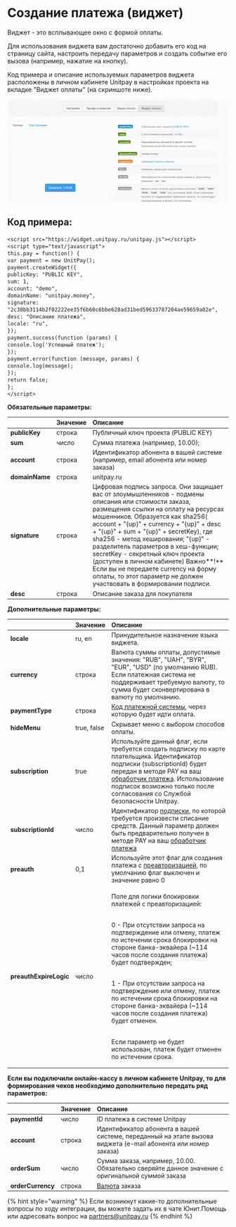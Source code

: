 # Создание платежа \(виджет\)

Виджет - это всплывающее окно с формой оплаты.

Для использования виджета вам достаточно добавить его код на страницу сайта, настроить передачу параметров и создать событие его вызова \(например, нажатие на кнопку\).

Код примера и описание используемых параметров виджета расположены в личном кабинете Unitpay в настройках проекта на вкладке "Виджет оплаты" \(на скриншоте ниже\).

![&#x420;&#x430;&#x441;&#x43F;&#x43E;&#x43B;&#x43E;&#x436;&#x435;&#x43D;&#x438;&#x435; &#x43A;&#x43E;&#x434;&#x430; &#x432;&#x438;&#x434;&#x436;&#x435;&#x442;&#x430; &#x432; &#x43D;&#x430;&#x441;&#x442;&#x440;&#x43E;&#x439;&#x43A;&#x430;&#x445; &#x43F;&#x440;&#x43E;&#x435;&#x43A;&#x442;&#x430;](../.gitbook/assets/image%20%2847%29.png)

## Код примера:

```text
<script src="https://widget.unitpay.ru/unitpay.js"></script>
<script type="text/javascript">
this.pay = function() {
var payment = new UnitPay();
payment.createWidget({
publicKey: "PUBLIC KEY",
sum: 1,
account: "demo",
domainName: "unitpay.money",
signature: "2c38bb3114b2f02222ee35f6b60c6bbe628ad31bed59633787204ae59659a02e",
desc: "Описание платежа",
locale: "ru",
});
payment.success(function (params) {
console.log('Успешный платеж');
});
payment.error(function (message, params) {
console.log(message);
});
return false;
};
</script>
```

**Обязательные параметры:**

|  | Значение | Описание |
| :--- | :--- | :--- |
| **publicKey** | строка | Публичный ключ проекта \(PUBLIC KEY\) |
| **sum** | число | Сумма платежа \(например, 10.00\); |
| **account** | строка | Идентификатор абонента в вашей системе \(например, email абонента или номер заказа\) |
| **domainName** | строка |  unitpay.ru |
| **signature** | строка | Цифровая подпись запроса. Они защищает вас от злоумышленников - подмены описания или стоимости заказа, размещения ссылки на оплату на ресурсах мошенников.   Образуется как sha256\( account + "{up}" + currency + "{up}" + desc + "{up}" + sum + "{up}" + secretKey\),    где sha256 - метод хеширования;    "{up}" - разделитель параметров в хеш-функции;    secretKey - секретный ключ проекта \(доступен в личном кабинете\)  Важно**!** Если вы не передаете  currency на форму оплаты, то этот параметр не должен участвовать в формировании подписи. |
| **desc** | строка | Описание заказа для покупателя |

**Дополнительные параметры:**

<table>
  <thead>
    <tr>
      <th style="text-align:left"></th>
      <th style="text-align:left">&#x417;&#x43D;&#x430;&#x447;&#x435;&#x43D;&#x438;&#x435;</th>
      <th style="text-align:left">&#x41E;&#x43F;&#x438;&#x441;&#x430;&#x43D;&#x438;&#x435;</th>
    </tr>
  </thead>
  <tbody>
    <tr>
      <td style="text-align:left"><b>locale</b>
      </td>
      <td style="text-align:left">ru, en</td>
      <td style="text-align:left">&#x41F;&#x440;&#x438;&#x43D;&#x443;&#x434;&#x438;&#x442;&#x435;&#x43B;&#x44C;&#x43D;&#x43E;&#x435;
        &#x43D;&#x430;&#x437;&#x43D;&#x430;&#x447;&#x435;&#x43D;&#x438;&#x435;
        &#x44F;&#x437;&#x44B;&#x43A;&#x430; &#x432;&#x438;&#x434;&#x436;&#x435;&#x442;&#x430;.</td>
    </tr>
    <tr>
      <td style="text-align:left"><b>currency</b>
      </td>
      <td style="text-align:left">&#x441;&#x442;&#x440;&#x43E;&#x43A;&#x430;</td>
      <td style="text-align:left">&#x412;&#x430;&#x43B;&#x44E;&#x442;&#x430; &#x441;&#x443;&#x43C;&#x43C;&#x44B;
        &#x43E;&#x43F;&#x43B;&#x430;&#x442;&#x44B;, &#x434;&#x43E;&#x43F;&#x443;&#x441;&#x442;&#x438;&#x43C;&#x44B;&#x435;
        &#x437;&#x43D;&#x430;&#x447;&#x435;&#x43D;&#x438;&#x44F;: &quot;RUB&quot;,
        &quot;UAH&quot;, &quot;BYR&quot;, &quot;EUR&quot;, &quot;USD&quot; (&#x43F;&#x43E;
        &#x443;&#x43C;&#x43E;&#x43B;&#x447;&#x430;&#x43D;&#x438;&#x44E; RUB). &#x415;&#x441;&#x43B;&#x438;
        &#x43F;&#x43B;&#x430;&#x442;&#x435;&#x436;&#x43D;&#x430;&#x44F; &#x441;&#x438;&#x441;&#x442;&#x435;&#x43C;&#x430;
        &#x43D;&#x435; &#x43F;&#x43E;&#x434;&#x434;&#x435;&#x440;&#x436;&#x438;&#x432;&#x430;&#x435;&#x442;
        &#x442;&#x440;&#x435;&#x431;&#x443;&#x435;&#x43C;&#x443;&#x44E; &#x432;&#x430;&#x43B;&#x44E;&#x442;&#x443;,
        &#x442;&#x43E; &#x441;&#x443;&#x43C;&#x43C;&#x430; &#x431;&#x443;&#x434;&#x435;&#x442;
        &#x441;&#x43A;&#x43E;&#x43D;&#x432;&#x435;&#x440;&#x442;&#x438;&#x440;&#x43E;&#x432;&#x430;&#x43D;&#x430;
        &#x432; &#x432;&#x430;&#x43B;&#x44E;&#x442;&#x443; &#x43F;&#x43E; &#x443;&#x43C;&#x43E;&#x43B;&#x447;&#x430;&#x43D;&#x438;&#x44E;.</td>
    </tr>
    <tr>
      <td style="text-align:left"><b>paymentType</b>
      </td>
      <td style="text-align:left">&#x441;&#x442;&#x440;&#x43E;&#x43A;&#x430;</td>
      <td style="text-align:left"><a href="https://help.unitpay.money/book-of-reference/payment-system-codes">&#x41A;&#x43E;&#x434; &#x43F;&#x43B;&#x430;&#x442;&#x435;&#x436;&#x43D;&#x43E;&#x439; &#x441;&#x438;&#x441;&#x442;&#x435;&#x43C;&#x44B;</a>,
        &#x447;&#x435;&#x440;&#x435;&#x437; &#x43A;&#x43E;&#x442;&#x43E;&#x440;&#x443;&#x44E;
        &#x431;&#x443;&#x434;&#x435;&#x442; &#x438;&#x434;&#x442;&#x438; &#x43E;&#x43F;&#x43B;&#x430;&#x442;&#x430;.</td>
    </tr>
    <tr>
      <td style="text-align:left"><b> hideMenu</b>
      </td>
      <td style="text-align:left">true, false</td>
      <td style="text-align:left">&#x421;&#x43A;&#x440;&#x44B;&#x432;&#x430;&#x435;&#x442; &#x43C;&#x435;&#x43D;&#x44E;
        &#x441; &#x432;&#x44B;&#x431;&#x43E;&#x440;&#x43E;&#x43C; &#x441;&#x43F;&#x43E;&#x441;&#x43E;&#x431;&#x43E;&#x432;
        &#x43E;&#x43F;&#x43B;&#x430;&#x442;&#x44B;.</td>
    </tr>
    <tr>
      <td style="text-align:left"><b>subscription</b>
      </td>
      <td style="text-align:left">true</td>
      <td style="text-align:left">&#x418;&#x441;&#x43F;&#x43E;&#x43B;&#x44C;&#x437;&#x443;&#x439;&#x442;&#x435;
        &#x434;&#x430;&#x43D;&#x43D;&#x44B;&#x439; &#x444;&#x43B;&#x430;&#x433;,
        &#x435;&#x441;&#x43B;&#x438; &#x442;&#x440;&#x435;&#x431;&#x443;&#x435;&#x442;&#x441;&#x44F;
        &#x441;&#x43E;&#x437;&#x434;&#x430;&#x442;&#x44C; &#x43F;&#x43E;&#x434;&#x43F;&#x438;&#x441;&#x43A;&#x443;
        &#x43F;&#x43E; &#x43A;&#x430;&#x440;&#x442;&#x435; &#x43F;&#x43B;&#x430;&#x442;&#x435;&#x43B;&#x44C;&#x449;&#x438;&#x43A;&#x430;.
        &#x418;&#x434;&#x435;&#x43D;&#x442;&#x438;&#x444;&#x438;&#x43A;&#x430;&#x442;&#x43E;&#x440;
        &#x43F;&#x43E;&#x434;&#x43F;&#x438;&#x441;&#x43A;&#x438; (subscriptionId)
        &#x431;&#x443;&#x434;&#x435;&#x442; &#x43F;&#x435;&#x440;&#x435;&#x434;&#x430;&#x43D;
        &#x432; &#x43C;&#x435;&#x442;&#x43E;&#x434;&#x435; PAY &#x43D;&#x430; &#x432;&#x430;&#x448;
        <a
        href="https://help.unitpay.ru/payments/payment-handler">&#x43E;&#x431;&#x440;&#x430;&#x431;&#x43E;&#x442;&#x447;&#x438;&#x43A;
          &#x43F;&#x43B;&#x430;&#x442;&#x435;&#x436;&#x430;</a>. &#x418;&#x441;&#x43F;&#x43E;&#x43B;&#x44C;&#x437;&#x43E;&#x432;&#x430;&#x43D;&#x438;&#x435;
          &#x43F;&#x43E;&#x434;&#x43F;&#x438;&#x441;&#x43E;&#x43A; &#x432;&#x43E;&#x437;&#x43C;&#x43E;&#x436;&#x43D;&#x43E;
          &#x442;&#x43E;&#x43B;&#x44C;&#x43A;&#x43E; &#x43F;&#x43E;&#x441;&#x43B;&#x435;
          &#x441;&#x43E;&#x433;&#x43B;&#x430;&#x441;&#x43E;&#x432;&#x430;&#x43D;&#x438;&#x44F;
          &#x441;&#x43E; &#x421;&#x43B;&#x443;&#x436;&#x431;&#x43E;&#x439; &#x431;&#x435;&#x437;&#x43E;&#x43F;&#x430;&#x441;&#x43D;&#x43E;&#x441;&#x442;&#x438;
          Unitpay.</td>
    </tr>
    <tr>
      <td style="text-align:left"><b>subscriptionId</b>
      </td>
      <td style="text-align:left">&#x447;&#x438;&#x441;&#x43B;&#x43E;</td>
      <td style="text-align:left">&#x418;&#x434;&#x435;&#x43D;&#x442;&#x438;&#x444;&#x438;&#x43A;&#x430;&#x442;&#x43E;&#x440;
        <a
        href="https://help.unitpay.ru/payments/recurring-payments/create-subscription">&#x43F;&#x43E;&#x434;&#x43F;&#x438;&#x441;&#x43A;&#x438;</a>, &#x43F;&#x43E;
          &#x43A;&#x43E;&#x442;&#x43E;&#x440;&#x43E;&#x439; &#x442;&#x440;&#x435;&#x431;&#x443;&#x435;&#x442;&#x441;&#x44F;
          &#x43F;&#x440;&#x43E;&#x438;&#x437;&#x432;&#x435;&#x441;&#x442;&#x438;
          &#x441;&#x43F;&#x438;&#x441;&#x430;&#x43D;&#x438;&#x435; &#x441;&#x440;&#x435;&#x434;&#x441;&#x442;&#x432;.
          &#x414;&#x430;&#x43D;&#x43D;&#x44B;&#x439; &#x43F;&#x430;&#x440;&#x430;&#x43C;&#x435;&#x442;&#x440;
          &#x434;&#x43E;&#x43B;&#x436;&#x435;&#x43D; &#x431;&#x44B;&#x442;&#x44C;
          &#x43F;&#x440;&#x435;&#x434;&#x432;&#x430;&#x440;&#x438;&#x442;&#x435;&#x43B;&#x44C;&#x43D;&#x43E;
          &#x43F;&#x43E;&#x43B;&#x443;&#x447;&#x435;&#x43D; &#x432; &#x43C;&#x435;&#x442;&#x43E;&#x434;&#x435;
          PAY &#x43D;&#x430; &#x432;&#x430;&#x448; <a href="https://help.unitpay.ru/payments/payment-handler">&#x43E;&#x431;&#x440;&#x430;&#x431;&#x43E;&#x442;&#x447;&#x438;&#x43A; &#x43F;&#x43B;&#x430;&#x442;&#x435;&#x436;&#x430;</a>
      </td>
    </tr>
    <tr>
      <td style="text-align:left"><b>preauth</b>
      </td>
      <td style="text-align:left">0,1</td>
      <td style="text-align:left">&#x418;&#x441;&#x43F;&#x43E;&#x43B;&#x44C;&#x437;&#x443;&#x439;&#x442;&#x435;
        &#x44D;&#x442;&#x43E;&#x442; &#x444;&#x43B;&#x430;&#x433; &#x434;&#x43B;&#x44F;
        &#x441;&#x43E;&#x437;&#x434;&#x430;&#x43D;&#x438;&#x44F; &#x43F;&#x43B;&#x430;&#x442;&#x435;&#x436;&#x430;
        &#x441; <a href="https://help.unitpay.ru/payments/pre-authorization-payments">&#x43F;&#x440;&#x435;&#x430;&#x432;&#x442;&#x43E;&#x440;&#x438;&#x437;&#x430;&#x446;&#x438;&#x435;&#x439;</a>,
        &#x43F;&#x43E; &#x443;&#x43C;&#x43E;&#x43B;&#x447;&#x430;&#x43D;&#x438;&#x44E;
        &#x444;&#x43B;&#x430;&#x433; &#x432;&#x44B;&#x43A;&#x43B;&#x44E;&#x447;&#x435;&#x43D;
        &#x438; &#x437;&#x43D;&#x430;&#x447;&#x435;&#x43D;&#x438;&#x435; &#x440;&#x430;&#x432;&#x43D;&#x43E;
        0</td>
    </tr>
    <tr>
      <td style="text-align:left"><b>preauthExpireLogic</b>
      </td>
      <td style="text-align:left">&#x447;&#x438;&#x441;&#x43B;&#x43E;</td>
      <td style="text-align:left">
        <p>&#x41F;&#x43E;&#x43B;&#x435; &#x434;&#x43B;&#x44F; &#x43B;&#x43E;&#x433;&#x438;&#x43A;&#x438;
          &#x431;&#x43B;&#x43E;&#x43A;&#x438;&#x440;&#x43E;&#x432;&#x43A;&#x438;
          &#x43F;&#x43B;&#x430;&#x442;&#x435;&#x436;&#x435;&#x439; &#x441; &#x43F;&#x440;&#x435;&#x430;&#x432;&#x442;&#x43E;&#x440;&#x438;&#x437;&#x430;&#x446;&#x438;&#x435;&#x439;:</p>
        <p>
          <br />0 - &#x41F;&#x440;&#x438; &#x43E;&#x442;&#x441;&#x443;&#x442;&#x441;&#x442;&#x432;&#x438;&#x438;
          &#x437;&#x430;&#x43F;&#x440;&#x43E;&#x441;&#x430; &#x43D;&#x430; &#x43F;&#x43E;&#x434;&#x442;&#x432;&#x435;&#x440;&#x436;&#x434;&#x435;&#x43D;&#x438;&#x435;
          &#x438;&#x43B;&#x438; &#x43E;&#x442;&#x43C;&#x435;&#x43D;&#x443;, &#x43F;&#x43B;&#x430;&#x442;&#x435;&#x436;
          &#x43F;&#x43E; &#x438;&#x441;&#x442;&#x435;&#x447;&#x435;&#x43D;&#x438;&#x438;
          &#x441;&#x440;&#x43E;&#x43A;&#x430; &#x431;&#x43B;&#x43E;&#x43A;&#x438;&#x440;&#x43E;&#x432;&#x43A;&#x438;
          &#x43D;&#x430; &#x441;&#x442;&#x43E;&#x440;&#x43E;&#x43D;&#x435; &#x431;&#x430;&#x43D;&#x43A;&#x430;-&#x44D;&#x43A;&#x432;&#x430;&#x439;&#x435;&#x440;&#x430;
          (~114 &#x447;&#x430;&#x441;&#x43E;&#x432; &#x43F;&#x43E;&#x441;&#x43B;&#x435;
          &#x441;&#x43E;&#x437;&#x434;&#x430;&#x43D;&#x438;&#x44F; &#x43F;&#x43B;&#x430;&#x442;&#x435;&#x436;&#x430;)
          &#x431;&#x443;&#x434;&#x435;&#x442; &#x43F;&#x43E;&#x434;&#x442;&#x432;&#x435;&#x440;&#x436;&#x434;&#x435;&#x43D;;</p>
        <p>
          <br />1 - &#x41F;&#x440;&#x438; &#x43E;&#x442;&#x441;&#x443;&#x442;&#x441;&#x442;&#x432;&#x438;&#x438;
          &#x437;&#x430;&#x43F;&#x440;&#x43E;&#x441;&#x430; &#x43D;&#x430; &#x43F;&#x43E;&#x434;&#x442;&#x432;&#x435;&#x440;&#x436;&#x434;&#x435;&#x43D;&#x438;&#x435;
          &#x438;&#x43B;&#x438; &#x43E;&#x442;&#x43C;&#x435;&#x43D;&#x443;, &#x43F;&#x43B;&#x430;&#x442;&#x435;&#x436;
          &#x43F;&#x43E; &#x438;&#x441;&#x442;&#x435;&#x447;&#x435;&#x43D;&#x438;&#x438;
          &#x441;&#x440;&#x43E;&#x43A;&#x430; &#x431;&#x43B;&#x43E;&#x43A;&#x438;&#x440;&#x43E;&#x432;&#x43A;&#x438;
          &#x43D;&#x430; &#x441;&#x442;&#x43E;&#x440;&#x43E;&#x43D;&#x435; &#x431;&#x430;&#x43D;&#x43A;&#x430;-&#x44D;&#x43A;&#x432;&#x430;&#x439;&#x435;&#x440;&#x430;
          (~114 &#x447;&#x430;&#x441;&#x43E;&#x432; &#x43F;&#x43E;&#x441;&#x43B;&#x435;
          &#x441;&#x43E;&#x437;&#x434;&#x430;&#x43D;&#x438;&#x44F; &#x43F;&#x43B;&#x430;&#x442;&#x435;&#x436;&#x430;)
          &#x431;&#x443;&#x434;&#x435;&#x442; &#x43E;&#x442;&#x43C;&#x435;&#x43D;&#x435;&#x43D;.</p>
        <p>
          <br />&#x415;&#x441;&#x43B;&#x438; &#x43F;&#x430;&#x440;&#x430;&#x43C;&#x435;&#x442;&#x440;
          &#x43D;&#x435; &#x431;&#x443;&#x434;&#x435;&#x442; &#x438;&#x441;&#x43F;&#x43E;&#x43B;&#x44C;&#x437;&#x43E;&#x432;&#x430;&#x43D;,
          &#x43F;&#x43B;&#x430;&#x442;&#x435;&#x436; &#x431;&#x443;&#x434;&#x435;&#x442;
          &#x43E;&#x442;&#x43C;&#x435;&#x43D;&#x435;&#x43D; &#x43F;&#x43E; &#x438;&#x441;&#x442;&#x435;&#x447;&#x435;&#x43D;&#x438;&#x438;
          &#x441;&#x440;&#x43E;&#x43A;&#x430;.</p>
      </td>
    </tr>
  </tbody>
</table>

**Если вы подключили онлайн-кассу в личном кабинете Unitpay, то для формирования чеков необходимо дополнительно передать ряд параметров:**

|  | Значение | Описание |
| :--- | :--- | :--- |
| **paymentId** | число | ID платежа в системе Unitpay |
| **account** | строка | Идентификатор абонента в вашей системе, переданный на этапе вызова виджета \(e-mail абонента или номер заказа\) |
| **orderSum** | число | Сумма заказа, например, 10.00.  Обязательно сверяйте данное значение с оригинальной суммой заказа |
| **orderCurrency** | строка | [Валюта](https://help.unitpay.ru/book-of-reference/currency-codes) заказа |

{% hint style="warning" %}
Если возникнут какие-то дополнительные вопросы по ходу интеграции, вы можете задать их в чате Юнит.Помощь или адресовать вопрос на partners@unitpay.ru
{% endhint %}

